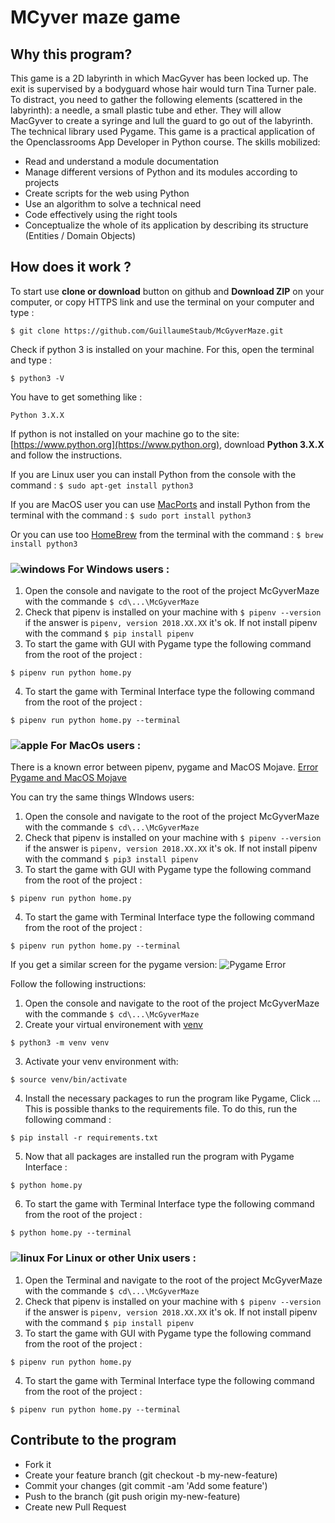 MCyver maze game
=================                                                                       
Why this program? 
-----------------                                                                    
This game is a 2D labyrinth in which MacGyver has been locked up. The exit is supervised by a bodyguard whose hair would turn Tina Turner pale. To distract, you need to gather the following elements (scattered in the labyrinth): a needle, a small plastic tube and ether. They will allow MacGyver to create a syringe and lull the guard to go out of the labyrinth. The technical library used Pygame. This game is a practical application of the Openclassrooms App Developer in Python course. The skills mobilized:                                                                                
                                                                                              
* Read and understand a module documentation                                        
* Manage different versions of Python and its modules according to projects         
* Create scripts for the web using Python                                          
* Use an algorithm to solve a technical need                                       
* Code effectively using the right tools                                          
* Conceptualize the whole of its application by describing its structure (Entities / Domain Objects) 

How does it work ? 
-------------------
To start use **clone or download** button on github and **Download ZIP** on your computer, or copy HTTPS link and use the terminal on your computer and type : 
```
$ git clone https://github.com/GuillaumeStaub/McGyverMaze.git
```
Check if python 3 is installed on your machine. For this, open the terminal and type : 
```
$ python3 -V
```
You have to get something like : 
```
Python 3.X.X
```
If python is not installed on your machine go to the site: [https://www.python.org](https://www.python.org), download **Python 3.X.X** and follow the instructions. 

If you are Linux user you can install Python from the console with the command : `$ sudo apt-get install python3`

If you are MacOS user you can use [MacPorts](https://www.macports.org) and install Python from the terminal with the command : `$ sudo port install python3`

Or you can use too [HomeBrew](https://brew.sh) from the terminal with the command : `$ brew install python3`

### ![windows](https://img.icons8.com/color/48/000000/windows-logo.png) For Windows users :

1. Open the console and navigate to the root of the project McGyverMaze with the commande `$ cd\...\McGyverMaze`
2. Check that pipenv is installed on your machine with `$ pipenv --version` if the answer is `pipenv, version 2018.XX.XX` it's ok.  If not install pipenv with the command `$ pip install pipenv`
3. To start the game with GUI with Pygame type the following command from the root of the project : 
```
$ pipenv run python home.py
```
4. To start the game with Terminal Interface type the following command from the root of the project : 
```
$ pipenv run python home.py --terminal
```

### ![apple](https://img.icons8.com/dusk/48/000000/mac-os.png) For MacOs users : 

There is a known error between pipenv, pygame and MacOS Mojave. [Error Pygame and MacOS Mojave](https://github.com/pygame/pygame/issues/555)

You can try the same things WIndows users:

1. Open the console and navigate to the root of the project McGyverMaze with the commande `$ cd\...\McGyverMaze`
2. Check that pipenv is installed on your machine with `$ pipenv --version` if the answer is `pipenv, version 2018.XX.XX` it's ok.  If not install pipenv with the command `$ pip3 install pipenv`
3. To start the game with GUI with Pygame type the following command from the root of the project : 
```
$ pipenv run python home.py
```
4. To start the game with Terminal Interface type the following command from the root of the project : 
```
$ pipenv run python home.py --terminal
```

If you get a similar screen for the pygame version:
![Pygame Error](https://zupimages.net/up/19/22/orl6.png)

Follow the following instructions:

1. Open the console and navigate to the root of the project McGyverMaze with the commande `$ cd\...\McGyverMaze`
2. Create your virtual environement with [venv](https://docs.python.org/3/library/venv.html)
 ```
$ python3 -m venv venv
```
3. Activate your venv environment with:
```
$ source venv/bin/activate
```
4. Install the necessary packages to run the program like Pygame, Click ... This is possible thanks to the requirements file. To do this, run the following command : 
```
$ pip install -r requirements.txt
```
5. Now that all packages are installed run the program with Pygame Interface :
```
$ python home.py
```
6. To start the game with Terminal Interface type the following command from the root of the project : 
```
$ python home.py --terminal
```


### ![linux](https://img.icons8.com/color/48/000000/linux.png) For Linux  or other Unix users :
1. Open the Terminal and navigate to the root of the project McGyverMaze with the commande `$ cd\...\McGyverMaze`
2. Check that pipenv is installed on your machine with `$ pipenv --version` if the answer is `pipenv, version 2018.XX.XX` it's ok.  If not install pipenv with the command `$ pip install pipenv`
3. To start the game with GUI with Pygame type the following command from the root of the project : 
```
$ pipenv run python home.py
```
4. To start the game with Terminal Interface type the following command from the root of the project : 
```
$ pipenv run python home.py --terminal
```

Contribute to the program
--------------------------                                                            
                                                                                              
* Fork it                                                                           
* Create your feature branch (git checkout -b my-new-feature)                             
* Commit your changes (git commit -am 'Add some feature')                                 
* Push to the branch (git push origin my-new-feature)                                     
* Create new Pull Request                                                              